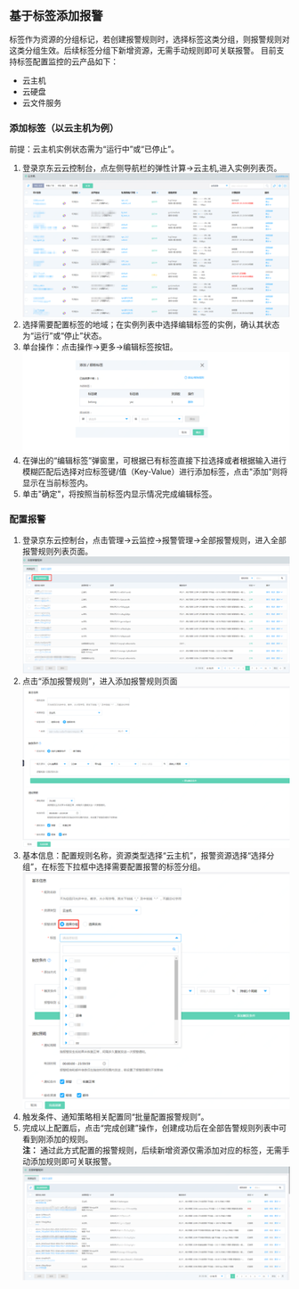 ## 基于标签添加报警
标签作为资源的分组标记，若创建报警规则时，选择标签这类分组，则报警规则对这类分组生效。后续标签分组下新增资源，无需手动规则即可关联报警。 目前支持标签配置监控的云产品如下：
- 云主机
- 云硬盘
- 云文件服务


###  添加标签（以云主机为例）  
前提：云主机实例状态需为“运行中”或“已停止”。
1. 登录京东云云控制台，点左侧导航栏的弹性计算->云主机,进入实例列表页。  
![资源实例列表](../../../../../image/Cloud-Monitor/11-yzylb.png)
2. 选择需要配置标签的地域；在实例列表中选择编辑标签的实例，确认其状态为“运行”或“停止”状态。  
3. 单台操作：点击操作->更多->编辑标签按钮。  
![编辑标签](../../../../../image/Cloud-Monitor/11-yzylb-bq.png)
4. 在弹出的“编辑标签”弹窗里，可根据已有标签直接下拉选择或者根据输入进行模糊匹配后选择对应标签键/值（Key-Value）进行添加标签，点击"添加"则将显示在当前标签内。  
5. 单击"确定"，将按照当前标签内显示情况完成编辑标签。

### 配置报警    
1. 登录京东云控制台，点击管理->云监控->报警管理->全部报警规则，进入全部报警规则列表页面。  
![报警规则列表](../../../../../image/Cloud-Monitor/8-qbbj.png) 
2. 点击“添加报警规则”，进入添加报警规则页面
![报警规则列表](../../../../../image/Cloud-Monitor/7-zybjgz-tj.png) 
3. 基本信息：配置规则名称，资源类型选择“云主机”，报警资源选择“选择分组”，在标签下拉框中选择需要配置报警的标签分组。  
![添加报警规则](../../../../../image/Cloud-Monitor/8-qbbj-tj.png)
4. 触发条件、通知策略相关配置同“批量配置报警规则”。
5. 完成以上配置后，点击“完成创建”操作，创建成功后在全部告警规则列表中可看到刚添加的规则。  
**注：** 通过此方式配置的报警规则，后续新增资源仅需添加对应的标签，无需手动添加规则即可关联报警。  
![添加报警规则](../../../../../image/Cloud-Monitor/8-qbbj-1.png)  
